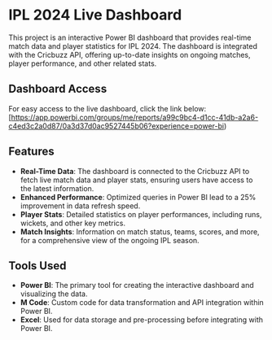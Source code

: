 # IPL 2024 Live Dashboard

This project is an interactive Power BI dashboard that provides real-time match data and player statistics for IPL 2024. The dashboard is integrated with the Cricbuzz API, offering up-to-date insights on ongoing matches, player performance, and other related stats.

## Dashboard Access

For easy access to the live dashboard, click the link below:
[https://app.powerbi.com/groups/me/reports/a99c9bc4-d1cc-41db-a2a6-c4ed3c2a0d87/0a3d37d0ac9527445b06?experience=power-bi)

## Features

- **Real-Time Data**: The dashboard is connected to the Cricbuzz API to fetch live match data and player stats, ensuring users have access to the latest information.
- **Enhanced Performance**: Optimized queries in Power BI lead to a 25% improvement in data refresh speed.
- **Player Stats**: Detailed statistics on player performances, including runs, wickets, and other key metrics.
- **Match Insights**: Information on match status, teams, scores, and more, for a comprehensive view of the ongoing IPL season.

## Tools Used

- **Power BI**: The primary tool for creating the interactive dashboard and visualizing the data.
- **M Code**: Custom code for data transformation and API integration within Power BI.
- **Excel**: Used for data storage and pre-processing before integrating with Power BI.
